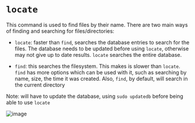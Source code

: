 # `locate`

This command is used to find files by their name. There are two main ways of finding and searching for files/directories:

* `locate`: faster than `find`, searches the database entries to search for the files. The database needs to be updated before using `locate`, otherwise may not give up to date results.  `locate` searches the entire database. 



* `find`: this searches the filesystem. This makes is slower than `locate`. `find` has more options which can be used with it, such as searching by name, size, the time it was created. Also, `find`, by default, will search in the current directory   

Note: will have to update the database, using `sudo updatedb` before being able to use `locate`

![image](https://user-images.githubusercontent.com/107522496/197186126-6730225d-d7b0-41dd-b732-e67d9e77e8d8.png)













